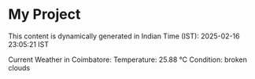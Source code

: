 # My Project

This content is dynamically generated in Indian Time (IST): 2025-02-16 23:05:21 IST


Current Weather in Coimbatore:
Temperature: 25.88 °C
Condition: broken clouds
